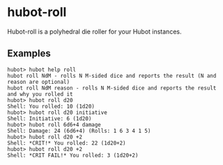 # hubot-roll

Hubot-roll is a polyhedral die roller for your Hubot instances.

## Examples

```
hubot> hubot help roll
hubot roll NdM - rolls N M-sided dice and reports the result (N and reason are optional)
hubot roll NdM reason - rolls N M-sided dice and reports the result and why you rolled it
hubot> hubot roll d20
Shell: You rolled: 10 (1d20)
hubot> hubot roll d20 initiative
Shell: Initiative: 6 (1d20)
hubot> hubot roll 6d6+4 damage
Shell: Damage: 24 (6d6+4) (Rolls: 1 6 3 4 1 5)
hubot> hubot roll d20 +2
Shell: *CRIT!* You rolled: 22 (1d20+2)
hubot> hubot roll d20 +2
Shell: *CRIT FAIL!* You rolled: 3 (1d20+2)
```
